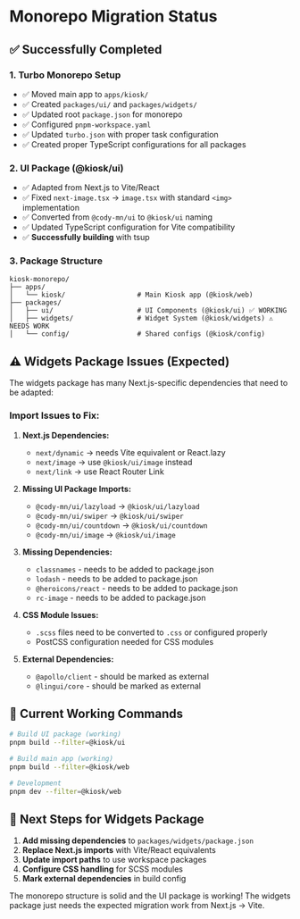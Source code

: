 # Monorepo Migration Status

## ✅ Successfully Completed

### 1. **Turbo Monorepo Setup**

- ✅ Moved main app to `apps/kiosk/`
- ✅ Created `packages/ui/` and `packages/widgets/`
- ✅ Updated root `package.json` for monorepo
- ✅ Configured `pnpm-workspace.yaml`
- ✅ Updated `turbo.json` with proper task configuration
- ✅ Created proper TypeScript configurations for all packages

### 2. **UI Package (@kiosk/ui)**

- ✅ Adapted from Next.js to Vite/React
- ✅ Fixed `next-image.tsx` → `image.tsx` with standard `<img>` implementation
- ✅ Converted from `@cody-mn/ui` to `@kiosk/ui` naming
- ✅ Updated TypeScript configuration for Vite compatibility
- ✅ **Successfully building** with tsup

### 3. **Package Structure**

```
kiosk-monorepo/
├── apps/
│   └── kiosk/                  # Main Kiosk app (@kiosk/web)
├── packages/
│   ├── ui/                     # UI Components (@kiosk/ui) ✅ WORKING
│   ├── widgets/                # Widget System (@kiosk/widgets) ⚠️ NEEDS WORK
│   └── config/                 # Shared configs (@kiosk/config)
```

## ⚠️ Widgets Package Issues (Expected)

The widgets package has many Next.js-specific dependencies that need to be adapted:

### **Import Issues to Fix:**

1. **Next.js Dependencies:**
   - `next/dynamic` → needs Vite equivalent or React.lazy
   - `next/image` → use `@kiosk/ui/image` instead
   - `next/link` → use React Router Link

2. **Missing UI Package Imports:**
   - `@cody-mn/ui/lazyload` → `@kiosk/ui/lazyload`
   - `@cody-mn/ui/swiper` → `@kiosk/ui/swiper`
   - `@cody-mn/ui/countdown` → `@kiosk/ui/countdown`
   - `@cody-mn/ui/image` → `@kiosk/ui/image`

3. **Missing Dependencies:**
   - `classnames` - needs to be added to package.json
   - `lodash` - needs to be added to package.json
   - `@heroicons/react` - needs to be added to package.json
   - `rc-image` - needs to be added to package.json

4. **CSS Module Issues:**
   - `.scss` files need to be converted to `.css` or configured properly
   - PostCSS configuration needed for CSS modules

5. **External Dependencies:**
   - `@apollo/client` - should be marked as external
   - `@lingui/core` - should be marked as external

## 🚀 Current Working Commands

```bash
# Build UI package (working)
pnpm build --filter=@kiosk/ui

# Build main app (working)
pnpm build --filter=@kiosk/web

# Development
pnpm dev --filter=@kiosk/web
```

## 📝 Next Steps for Widgets Package

1. **Add missing dependencies** to `packages/widgets/package.json`
2. **Replace Next.js imports** with Vite/React equivalents
3. **Update import paths** to use workspace packages
4. **Configure CSS handling** for SCSS modules
5. **Mark external dependencies** in build config

The monorepo structure is solid and the UI package is working! The widgets package just needs the expected migration work from Next.js → Vite.
